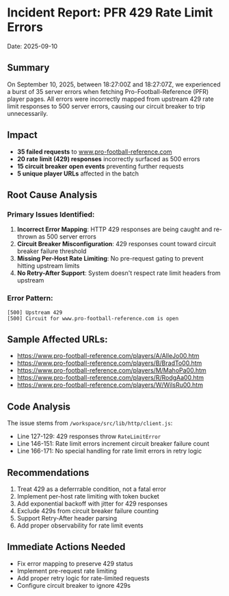 # Incident Report: PFR 429 Rate Limit Errors
Date: 2025-09-10

## Summary
On September 10, 2025, between 18:27:00Z and 18:27:07Z, we experienced a burst of 35 server errors when fetching Pro-Football-Reference (PFR) player pages. All errors were incorrectly mapped from upstream 429 rate limit responses to 500 server errors, causing our circuit breaker to trip unnecessarily.

## Impact
- **35 failed requests** to www.pro-football-reference.com
- **20 rate limit (429) responses** incorrectly surfaced as 500 errors
- **15 circuit breaker open events** preventing further requests
- **5 unique player URLs** affected in the batch

## Root Cause Analysis

### Primary Issues Identified:
1. **Incorrect Error Mapping**: HTTP 429 responses are being caught and re-thrown as 500 server errors
2. **Circuit Breaker Misconfiguration**: 429 responses count toward circuit breaker failure threshold
3. **Missing Per-Host Rate Limiting**: No pre-request gating to prevent hitting upstream limits
4. **No Retry-After Support**: System doesn't respect rate limit headers from upstream

### Error Pattern:
```
[500] Upstream 429
[500] Circuit for www.pro-football-reference.com is open
```

## Sample Affected URLs:
- https://www.pro-football-reference.com/players/A/AlleJo00.htm
- https://www.pro-football-reference.com/players/B/BradTo00.htm
- https://www.pro-football-reference.com/players/M/MahoPa00.htm
- https://www.pro-football-reference.com/players/R/RodgAa00.htm
- https://www.pro-football-reference.com/players/W/WilsRu00.htm

## Code Analysis
The issue stems from `/workspace/src/lib/http/client.js`:
- Line 127-129: 429 responses throw `RateLimitError` 
- Line 146-151: Rate limit errors increment circuit breaker failure count
- Line 166-171: No special handling for rate limit errors in retry logic

## Recommendations
1. Treat 429 as a deferrrable condition, not a fatal error
2. Implement per-host rate limiting with token bucket
3. Add exponential backoff with jitter for 429 responses
4. Exclude 429s from circuit breaker failure counting
5. Support Retry-After header parsing
6. Add proper observability for rate limit events

## Immediate Actions Needed
- Fix error mapping to preserve 429 status
- Implement pre-request rate limiting
- Add proper retry logic for rate-limited requests
- Configure circuit breaker to ignore 429s